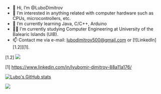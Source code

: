 - 👋 Hi, I’m @LuboDimitrov
- 👀 I’m interested in anything related with computer hardware such as CPUs, microcontrollers, etc.
- 🌱 I’m currently learning Java, C/C++, Arduino
- 👩‍🎓 I'm currently studying Computer Engineering at University of the Balearic Islands (UIB).
- 📫 Contact me via e-mail: lubodimitrov500@gmail.com or [![LinkedIn][1.2]][1].

[1.2] <img src="https://img.icons8.com/color/48/000000/linkedin.png"/>

[1] https://www.linkedin.com/in/lyubomir-dimitrov-88a11a176/

[![Lubo's GitHub stats](https://github-readme-stats.vercel.app/api?username=LuboDimitrov&show_icons=true&theme=radical)](https://github.com/anuraghazra/github-readme-stats)

<img align="center" src="https://github-readme-stats.vercel.app/api/top-langs/?username=LuboDimitrov&exclude_repo=PracticaAprenentatgeAutomatic&theme=radical" />
<!---
LuboDimitrov/LuboDimitrov is a ✨ special ✨ repository because its `README.md` (this file) appears on your GitHub profile.
You can click the Preview link to take a look at your changes.
--->
